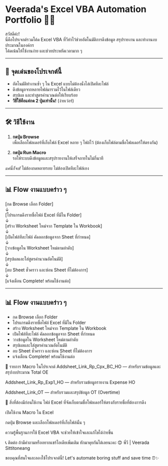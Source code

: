 # Veerada's Excel VBA Automation Portfolio 💼✨

สวัสดีค่ะ!  
นี่คือโปรเจกต์รวมโค้ด Excel VBA ที่วีทำไว้ช่วยอัตโนมัติการดึงข้อมูล สรุปรายงาน และทำงานงบประมาณในองค์กร  
โค้ดเน้นให้ใช้งานง่าย และช่วยประหยัดเวลามาก ๆ

---

## 🎯 จุดเด่นของโปรเจกต์นี้

- อัตโนมัติทำงานซ้ำ ๆ ใน Excel แบบไม่ต้องนั่งไล่เปิดทีละไฟล์  
- ดึงข้อมูลจากหลายไฟล์มารวมไว้ในไฟล์เดียว  
- สรุปผล และทำสูตรคำนวณต่อให้เรียบร้อย  
- **วิธีใช้คือแค่กด 2 ปุ่มเท่านั้น!** (ง่ายเว่อร์)

---

## 🛠️ วิธีใช้งาน

1. **กดปุ่ม Browse**  
   เพื่อเลือกโฟลเดอร์ที่เก็บไฟล์ Excel หลาย ๆ ไฟล์ไว้ (ต้องเก็บไฟล์ตามชื่อโฟลเดอร์ให้ตรงกัน)  
   
2. **กดปุ่ม Run Macro**  
   รอให้ระบบดึงข้อมูลและสรุปรายงานให้เสร็จภายในไม่กี่นาที

*แค่นี้ก็จบ!* ไม่ต้องกดหลายรอบ ไม่ต้องเปิดทีละไฟล์เอง

---

## 📊 Flow งานแบบคร่าว ๆ

[กด Browse เลือก Folder]  
        ↓  
[โปรแกรมดึงรายชื่อไฟล์ Excel ที่มีใน Folder]  
        ↓  
[สร้าง Worksheet ใหม่จาก Template ใน Workbook]  
        ↓  
[เปิดไฟล์ทีละไฟล์ คัดลอกข้อมูลจาก Sheet ที่กำหนด]  
        ↓  
[วางข้อมูลใน Worksheet ใหม่ตามลำดับ]  
        ↓  
[สรุปผลและใส่สูตรคำนวณอัตโนมัติ]  
        ↓  
[ลบ Sheet ชั่วคราว และซ่อน Sheet ที่ไม่ต้องการ]  
        ↓  
[แจ้งเตือน Complete! พร้อมใช้งานต่อ]


---

## 📊 Flow งานแบบคร่าว ๆ

- กด Browse เลือก Folder  
- โปรแกรมดึงรายชื่อไฟล์ Excel ที่มีใน Folder  
- สร้าง Worksheet ใหม่จาก Template ใน Workbook  
- เปิดไฟล์ทีละไฟล์ คัดลอกข้อมูลจาก Sheet ที่กำหนด  
- วางข้อมูลใน Worksheet ใหม่ตามลำดับ  
- สรุปผลและใส่สูตรคำนวณอัตโนมัติ  
- ลบ Sheet ชั่วคราว และซ่อน Sheet ที่ไม่ต้องการ  
- แจ้งเตือน Complete! พร้อมใช้งานต่อ

📝 รายการ Macro ในโปรเจกต์
Addsheet_Link_Rp_Cpx_BC_HO — สำหรับรวมข้อมูลและสรุปงบประมาณ Total OE

Addsheet_Link_Rp_Exp1_HO — สำหรับรวมข้อมูลรายงาน Expense HO

Addsheet_Link_OT — สำหรับรวมและสรุปข้อมูล OT (Overtime)

🧰 สิ่งที่ต้องมีก่อนใช้งาน
ไฟล์ Excel ที่จัดเก็บตามชื่อโฟลเดอร์ให้ตรงกับรายชื่อที่ต้องการดึง

เปิดใช้งาน Macro ใน Excel

กดปุ่ม Browse และเลือกโฟลเดอร์ที่เก็บไฟล์นั้น ๆ

ความรู้พื้นฐานการใช้ Excel VBA จะช่วยให้เข้าใจและแก้ไขได้ง่ายขึ้น

📞 ติดต่อ
ถ้ามีคำถามหรืออยากแชร์ไอเดียเพิ่มเติม ทักมาคุยกันได้เลยนะคะ 😊
พี่วี | Veerada Sittitoneang

ขอบคุณที่สนใจและลองใช้โปรเจกต์นี้!
Let's automate boring stuff and save time ⏰✨

